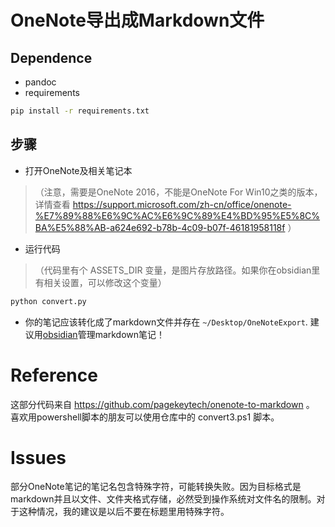 # OneNote导出成Markdown文件

## Dependence
- pandoc
- requirements 

```bash
pip install -r requirements.txt
```

## 步骤
- 打开OneNote及相关笔记本
> （注意，需要是OneNote 2016，不能是OneNote For Win10之类的版本，详情查看 https://support.microsoft.com/zh-cn/office/onenote-%E7%89%88%E6%9C%AC%E6%9C%89%E4%BD%95%E5%8C%BA%E5%88%AB-a624e692-b78b-4c09-b07f-46181958118f ）

- 运行代码
> （代码里有个 ASSETS_DIR 变量，是图片存放路径。如果你在obsidian里有相关设置，可以修改这个变量）

```bash
python convert.py
```

- 你的笔记应该转化成了markdown文件并存在 `~/Desktop/OneNoteExport`. 建议用[obsidian](https://obsidian.md)管理markdown笔记！

# Reference

这部分代码来自 https://github.com/pagekeytech/onenote-to-markdown 。
喜欢用powershell脚本的朋友可以使用仓库中的 convert3.ps1 脚本。

# Issues

部分OneNote笔记的笔记名包含特殊字符，可能转换失败。因为目标格式是markdown并且以文件、文件夹格式存储，必然受到操作系统对文件名的限制。对于这种情况，我的建议是以后不要在标题里用特殊字符。
